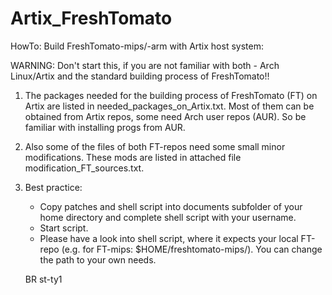 # Artix_FreshTomato
HowTo: Build FreshTomato-mips/-arm with Artix host system:

WARNING: Don't start this, if you are not familiar with both - Arch Linux/Artix and the standard building process of FreshTomato!!

1. The packages needed for the building process of FreshTomato (FT) on Artix are listed in needed_packages_on_Artix.txt.
   Most of them can be obtained from Artix repos, some need Arch user repos (AUR). So be familiar with installing progs from AUR.
2. Also some of the files of both FT-repos need some small minor modifications. These mods are listed in attached file
   modification_FT_sources.txt.
3. Best practice:
   - Copy patches and shell script into documents subfolder of your home directory and complete shell script with your username. 
   - Start script.
   - Please have a look into shell script, where it expects your local FT-repo (e.g. for FT-mips: $HOME/freshtomato-mips/).
   You can change the path to your own needs.
   
   BR
   st-ty1

